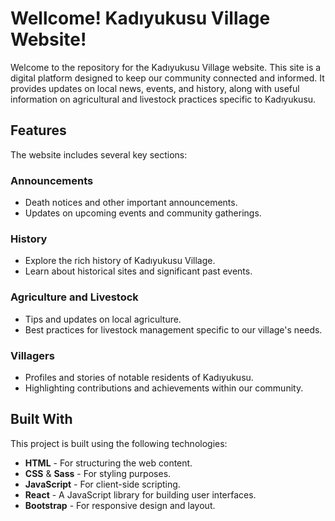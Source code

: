 # Wellcome! Kadıyukusu Village Website!

Welcome to the repository for the Kadıyukusu Village website. This site is a digital platform designed to keep our community connected and informed. It provides updates on local news, events, and history, along with useful information on agricultural and livestock practices specific to Kadıyukusu.

## Features

The website includes several key sections:

### Announcements
- Death notices and other important announcements.
- Updates on upcoming events and community gatherings.

### History
- Explore the rich history of Kadıyukusu Village.
- Learn about historical sites and significant past events.

### Agriculture and Livestock
- Tips and updates on local agriculture.
- Best practices for livestock management specific to our village's needs.

### Villagers
- Profiles and stories of notable residents of Kadıyukusu.
- Highlighting contributions and achievements within our community.

## Built With

This project is built using the following technologies:
- **HTML** - For structuring the web content.
- **CSS** & **Sass** - For styling purposes.
- **JavaScript** - For client-side scripting.
- **React** - A JavaScript library for building user interfaces.
- **Bootstrap** - For responsive design and layout.
